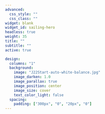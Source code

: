 ```yaml
---
advanced:
  css_style: ""
  css_class: ""
widget: blank
widget_id: sailing-hero
headless: true
weight: 35
title: ""
subtitle: ""
active: true

design:
  columns: "1"
  background:
    image: "J22Start-auto-white-balance.jpg"
    image_darken: 1.0
    image_parallax: true
    image_position: center
    image_size: cover
    text_color_light: false
  spacing:
    padding: ["300px", "0", "20px", "0"]
---
```






